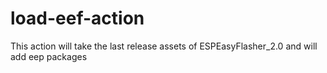 # load-eef-action
This action will take the last release assets of ESPEasyFlasher_2.0 and will add eep packages
